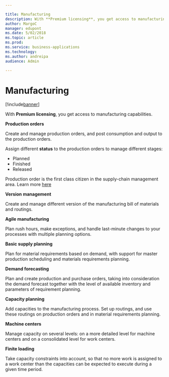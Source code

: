 ```yaml
---

title: Manufacturing
description: With **Premium licensing**, you get access to manufacturing capabilities.
author: MargoC
manager: edupont
ms.date: 5/02/2018
ms.topic: article
ms.prod: 
ms.service: business-applications
ms.technology: 
ms.author: andreipa
audience: Admin

---
```

#  Manufacturing




[!include[banner](../../../includes/banner.md)]

With **Premium licensing**, you get access to manufacturing capabilities.

**Production orders**

Create and manage production orders, and post consumption and output to the
production orders.

<!-- start lab -->
Assign different  **status** to the production orders to manage different stages:
- Planned
- Finished
- Released

Production order is the first class citizen in the supply-chain management area. Learn more [here](supply-chain-management.md)
<!-- stop lab -->

**Version management**

Create and manage different version of the manufacturing bill of materials and
routings.

**Agile manufacturing**

Plan rush hours, make exceptions, and handle last-minute changes to your
processes with multiple planning options.

**Basic supply planning**

Plan for material requirements based on demand, with support for master
production scheduling and materials requirements planning.

**Demand forecasting**

Plan and create production and purchase orders, taking into consideration the
demand forecast together with the level of available inventory and parameters of
requirement planning.

**Capacity planning**

Add capacities to the manufacturing process. Set up routings, and use these
routings on production orders and in material requirements planning.

**Machine centers**

Manage capacity on several levels: on a more detailed level for machine centers
and on a consolidated level for work centers.

**Finite loading**

Take capacity constraints into account, so that no more work is assigned to a
work center than the capacities can be expected to execute during a given time
period.
